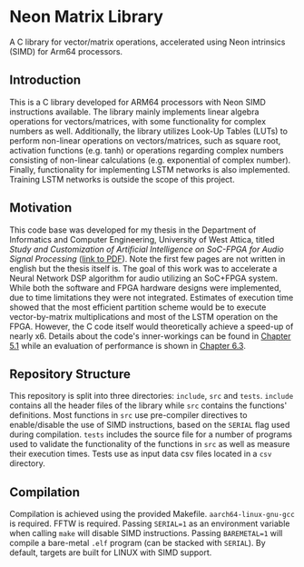 # Neon Matrix Library
A C library for vector/matrix operations, accelerated using Neon intrinsics (SIMD) for Arm64 processors.

## Introduction
This is a C library developed for ARM64 processors with Neon SIMD instructions available. The library mainly implements linear algebra operations for vectors/matrices, with some functionality for complex numbers as well.
Additionally, the library utilizes Look-Up Tables (LUTs) to perform non-linear operations on vectors/matrices, such as square root, activation functions (e.g. tanh) or operations regarding complex numbers consisting of non-linear calculations (e.g. exponential of complex number).
Finally, functionality for implementing LSTM networks is also implemented. Training LSTM networks is outside the scope of this project.

## Motivation
This code base was developed for my thesis in the Department of Informatics and Computer Engineering, University of West Attica, titled *Study and Customization of Artificial Intelligence on SoC-FPGA for
Audio Signal Processing* ([link to PDF](https://polynoe.lib.uniwa.gr/xmlui/bitstream/handle/11400/9983/Karioris_19390079.pdf?sequence=1&isAllowed=y)). Note  the first few pages are not written in english but the thesis itself is. The goal of this work was to accelerate a Neural Network DSP algorithm for audio utilizing an SoC+FPGA system. While both the software and FPGA hardware designs were implemented, due to time limitations they were not integrated. Estimates of execution time showed that the most efficient partition scheme would be to execute vector-by-matrix multiplications and most of the LSTM operation on the FPGA. However, the C code itself would theoretically achieve a speed-up of nearly x6. Details about the code's inner-workings can be found in [Chapter 5.1](https://polynoe.lib.uniwa.gr/xmlui/bitstream/handle/11400/9983/Karioris_19390079.pdf?sequence=1&isAllowed=y#section.5.1) while an evaluation of performance is shown in [Chapter 6.3](https://polynoe.lib.uniwa.gr/xmlui/bitstream/handle/11400/9983/Karioris_19390079.pdf?sequence=1&isAllowed=y#section.6.3).

## Repository Structure
This repository is split into three directories: `include`, `src` and `tests`. `include` contains all the header files of the library while `src` contains the functions' definitions. Most functions in `src` use pre-compiler directives to enable/disable the use of SIMD instructions, based on the `SERIAL` flag used during compilation. `tests` includes the source file for a number of programs used to validate the functionality of the functions in `src` as well as measure their execution times. Tests use as input data csv files located in a `csv` directory.

## Compilation
Compilation is achieved using the provided Makefile. `aarch64-linux-gnu-gcc` is required. FFTW is required. Passing `SERIAL=1` as an environment variable when calling `make` will disable SIMD instructions. Passing `BAREMETAL=1` will compile a bare-metal `.elf` program (can be stacked with `SERIAL`). By default, targets are built for LINUX with SIMD support.
